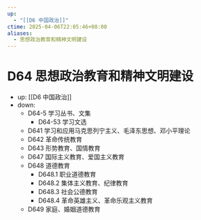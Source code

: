 ```yaml
---
up:
  - "[[D6 中国政治]]"
ctime: 2025-04-06T22:05:46+08:00
aliases:
  - 思想政治教育和精神文明建设
---
```


# D64 思想政治教育和精神文明建设

- up: [[D6 中国政治]]
- down:	
	- D64-5 学习丛书、文集
		- D64-53 学习文选
	- D641 学习和应用马克思列宁主义、毛泽东思想、邓小平理论
	- D642 革命传统教育
	- D643 形势教育、国情教育
	- D647 国际主义教育、爱国主义教育
	- D648 道德教育
		- D648.1 职业道德教育
		- D648.2 集体主义教育、纪律教育
		- D648.3 社会公德教育
		- D648.4 革命英雄主义、革命乐观主义教育
	- D649 家庭、婚姻道德教育
	
